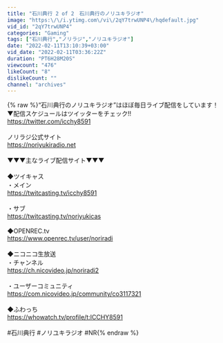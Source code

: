 ```yaml
---
title: "石川典行 2 of 2　石川典行のノリユキラジオ"
image: "https:\/\/i.ytimg.com\/vi\/2qY7trwUNP4\/hqdefault.jpg"
vid_id: "2qY7trwUNP4"
categories: "Gaming"
tags: ["石川典行","ノリラジ","ノリユキラジオ"]
date: "2022-02-11T13:10:39+03:00"
vid_date: "2022-02-11T03:36:22Z"
duration: "PT6H28M20S"
viewcount: "476"
likeCount: "8"
dislikeCount: ""
channel: "archives"
---
```

{% raw %}“石川典行のノリユキラジオ”はほぼ毎日ライブ配信をしています！<br />▼配信スケジュールはツイッターをチェック!!<br /><a rel="nofollow" target="blank" href="https://twitter.com/icchy8591">https://twitter.com/icchy8591</a><br /><br />ノリラジ公式サイト<br /><a rel="nofollow" target="blank" href="https://noriyukiradio.net">https://noriyukiradio.net</a><br /><br />▼▼▼主なライブ配信サイト▼▼▼<br /><br />◆ツイキャス<br />・メイン<br /><a rel="nofollow" target="blank" href="https://twitcasting.tv/icchy8591">https://twitcasting.tv/icchy8591</a><br /><br />・サブ<br /><a rel="nofollow" target="blank" href="https://twitcasting.tv/noriyukicas">https://twitcasting.tv/noriyukicas</a><br /><br />◆OPENREC.tv<br /><a rel="nofollow" target="blank" href="https://www.openrec.tv/user/noriradi">https://www.openrec.tv/user/noriradi</a><br /><br />◆ニコニコ生放送<br />・チャンネル<br /><a rel="nofollow" target="blank" href="https://ch.nicovideo.jp/noriradi2">https://ch.nicovideo.jp/noriradi2</a><br /><br />・ユーザーコミュニティ<br /><a rel="nofollow" target="blank" href="https://com.nicovideo.jp/community/co3117321">https://com.nicovideo.jp/community/co3117321</a><br /><br />◆ふわっち<br /><a rel="nofollow" target="blank" href="https://whowatch.tv/profile/t:ICCHY8591">https://whowatch.tv/profile/t:ICCHY8591</a><br /><br />#石川典行 #ノリユキラジオ #NR{% endraw %}
